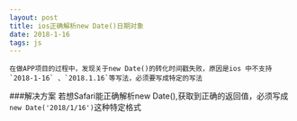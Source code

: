 ```yaml
---
layout: post
title: ios正确解析new Date()日期对象
date: 2018-1-16
tags: js
---
```

 	在做APP项目的过程中，发现关于new Date()的转化时间戳失败，原因是ios 中不支持`2018-1-16` 、`2018.1.16`等写法，必须要写成特定的写法
###解决方案
若想Safari能正确解析new Date(),获取到正确的返回值，必须写成`new Date('2018/1/16')`这种特定格式